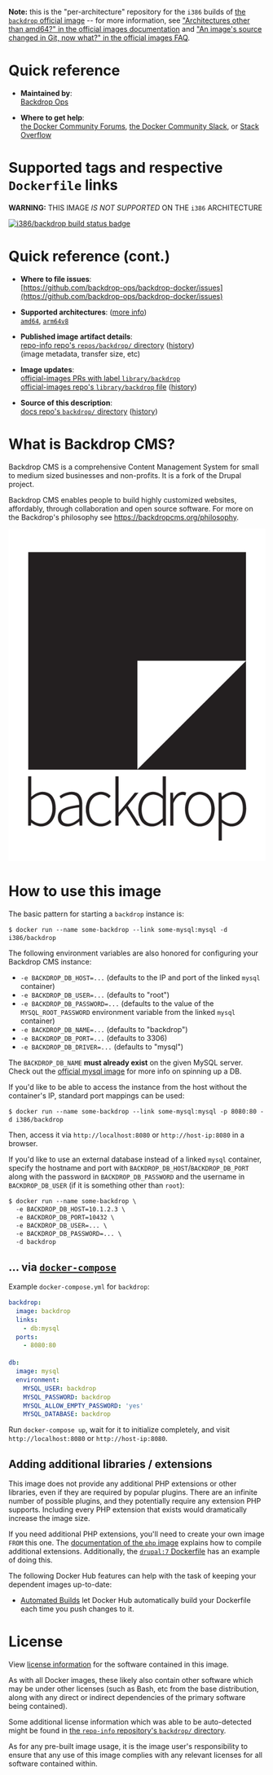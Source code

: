 <!--

********************************************************************************

WARNING:

    DO NOT EDIT "backdrop/README.md"

    IT IS AUTO-GENERATED

    (from the other files in "backdrop/" combined with a set of templates)

********************************************************************************

-->

**Note:** this is the "per-architecture" repository for the `i386` builds of [the `backdrop` official image](https://hub.docker.com/_/backdrop) -- for more information, see ["Architectures other than amd64?" in the official images documentation](https://github.com/docker-library/official-images#architectures-other-than-amd64) and ["An image's source changed in Git, now what?" in the official images FAQ](https://github.com/docker-library/faq#an-images-source-changed-in-git-now-what).

# Quick reference

-	**Maintained by**:  
	[Backdrop Ops](https://github.com/backdrop-ops/backdrop-docker)

-	**Where to get help**:  
	[the Docker Community Forums](https://forums.docker.com/), [the Docker Community Slack](https://dockr.ly/slack), or [Stack Overflow](https://stackoverflow.com/search?tab=newest&q=docker)

# Supported tags and respective `Dockerfile` links

**WARNING:** THIS IMAGE *IS NOT SUPPORTED* ON THE `i386` ARCHITECTURE

[![i386/backdrop build status badge](https://img.shields.io/jenkins/s/https/doi-janky.infosiftr.net/job/multiarch/job/i386/job/backdrop.svg?label=i386/backdrop%20%20build%20job)](https://doi-janky.infosiftr.net/job/multiarch/job/i386/job/backdrop/)

# Quick reference (cont.)

-	**Where to file issues**:  
	[https://github.com/backdrop-ops/backdrop-docker/issues](https://github.com/backdrop-ops/backdrop-docker/issues)

-	**Supported architectures**: ([more info](https://github.com/docker-library/official-images#architectures-other-than-amd64))  
	[`amd64`](https://hub.docker.com/r/amd64/backdrop/), [`arm64v8`](https://hub.docker.com/r/arm64v8/backdrop/)

-	**Published image artifact details**:  
	[repo-info repo's `repos/backdrop/` directory](https://github.com/docker-library/repo-info/blob/master/repos/backdrop) ([history](https://github.com/docker-library/repo-info/commits/master/repos/backdrop))  
	(image metadata, transfer size, etc)

-	**Image updates**:  
	[official-images PRs with label `library/backdrop`](https://github.com/docker-library/official-images/pulls?q=label%3Alibrary%2Fbackdrop)  
	[official-images repo's `library/backdrop` file](https://github.com/docker-library/official-images/blob/master/library/backdrop) ([history](https://github.com/docker-library/official-images/commits/master/library/backdrop))

-	**Source of this description**:  
	[docs repo's `backdrop/` directory](https://github.com/docker-library/docs/tree/master/backdrop) ([history](https://github.com/docker-library/docs/commits/master/backdrop))

# What is Backdrop CMS?

Backdrop CMS is a comprehensive Content Management System for small to medium sized businesses and non-profits. It is a fork of the Drupal project.

Backdrop CMS enables people to build highly customized websites, affordably, through collaboration and open source software. For more on the Backdrop's philosophy see https://backdropcms.org/philosophy.

![logo](https://raw.githubusercontent.com/docker-library/docs/8bd485877ec9edc2ff2b7b495816053621cb5c43/backdrop/logo.png)

# How to use this image

The basic pattern for starting a `backdrop` instance is:

```console
$ docker run --name some-backdrop --link some-mysql:mysql -d i386/backdrop
```

The following environment variables are also honored for configuring your Backdrop CMS instance:

-	`-e BACKDROP_DB_HOST=...` (defaults to the IP and port of the linked `mysql` container)
-	`-e BACKDROP_DB_USER=...` (defaults to "root")
-	`-e BACKDROP_DB_PASSWORD=...` (defaults to the value of the `MYSQL_ROOT_PASSWORD` environment variable from the linked `mysql` container)
-	`-e BACKDROP_DB_NAME=...` (defaults to "backdrop")
-	`-e BACKDROP_DB_PORT=...` (defaults to 3306)
-	`-e BACKDROP_DB_DRIVER=...` (defaults to "mysql")

The `BACKDROP_DB_NAME` **must already exist** on the given MySQL server. Check out the [official mysql image](https://hub.docker.com/_/mysql/) for more info on spinning up a DB.

If you'd like to be able to access the instance from the host without the container's IP, standard port mappings can be used:

```console
$ docker run --name some-backdrop --link some-mysql:mysql -p 8080:80 -d i386/backdrop
```

Then, access it via `http://localhost:8080` or `http://host-ip:8080` in a browser.

If you'd like to use an external database instead of a linked `mysql` container, specify the hostname and port with `BACKDROP_DB_HOST`/`BACKDROP_DB_PORT` along with the password in `BACKDROP_DB_PASSWORD` and the username in `BACKDROP_DB_USER` (if it is something other than `root`):

```console
$ docker run --name some-backdrop \
  -e BACKDROP_DB_HOST=10.1.2.3 \
  -e BACKDROP_DB_PORT=10432 \
  -e BACKDROP_DB_USER=... \
  -e BACKDROP_DB_PASSWORD=... \
  -d backdrop
```

## ... via [`docker-compose`](https://github.com/docker/compose)

Example `docker-compose.yml` for `backdrop`:

```yaml
backdrop:
  image: backdrop
  links:
    - db:mysql
  ports:
    - 8080:80

db:
  image: mysql
  environment:
    MYSQL_USER: backdrop
    MYSQL_PASSWORD: backdrop
    MYSQL_ALLOW_EMPTY_PASSWORD: 'yes'
    MYSQL_DATABASE: backdrop

```

Run `docker-compose up`, wait for it to initialize completely, and visit `http://localhost:8080` or `http://host-ip:8080`.

## Adding additional libraries / extensions

This image does not provide any additional PHP extensions or other libraries, even if they are required by popular plugins. There are an infinite number of possible plugins, and they potentially require any extension PHP supports. Including every PHP extension that exists would dramatically increase the image size.

If you need additional PHP extensions, you'll need to create your own image `FROM` this one. The [documentation of the `php` image](https://github.com/docker-library/docs/blob/master/php/README.md#how-to-install-more-php-extensions) explains how to compile additional extensions. Additionally, the [`drupal:7` Dockerfile](https://github.com/docker-library/drupal/blob/bee08efba505b740a14d68254d6e51af7ab2f3ea/7/Dockerfile#L6-9) has an example of doing this.

The following Docker Hub features can help with the task of keeping your dependent images up-to-date:

-	[Automated Builds](https://docs.docker.com/docker-hub/builds/) let Docker Hub automatically build your Dockerfile each time you push changes to it.

# License

View [license information](https://backdropcms.org/license) for the software contained in this image.

As with all Docker images, these likely also contain other software which may be under other licenses (such as Bash, etc from the base distribution, along with any direct or indirect dependencies of the primary software being contained).

Some additional license information which was able to be auto-detected might be found in [the `repo-info` repository's `backdrop/` directory](https://github.com/docker-library/repo-info/tree/master/repos/backdrop).

As for any pre-built image usage, it is the image user's responsibility to ensure that any use of this image complies with any relevant licenses for all software contained within.
